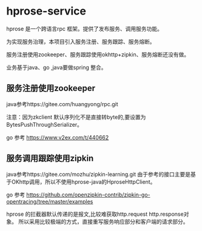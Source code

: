 # hprose-service
<p>
hprose 是一个跨语言rpc 框架。提供了发布服务、调用服务功能。

为实现服务治理，本项目引入服务注册、服务跟踪、服务熔断。

服务注册使用zookeeper、服务跟踪使用okhttp+zipkin、服务熔断还没有做。

业务基于java、go ,java要做spring 整合。

## 服务注册使用zookeeper
  java参考https://gitee.com/huangyong/rpc.git
  
  注意：因为zkclient 默认序列化不是直接转byte的,要设置为BytesPushThroughSerializer。
  
  go 参考 https://www.v2ex.com/t/440662
  
## 服务调用跟踪使用zipkin
  
  java参考https://gitee.com/mozhu/zipkin-learning.git
    由于参考的接口主要是基于OKhttp调用，所以不使用hprose-java的HproseHttpClient。
    
  go 参考 https://github.com/openzipkin-contrib/zipkin-go-opentracing/tree/master/examples
  
hprose 的拦截器默认传递的是报文,比较难获取http.request  http.response对象。
所以采用比较极端的方式，直接重写服务响应部分和客户端的请求部分。
